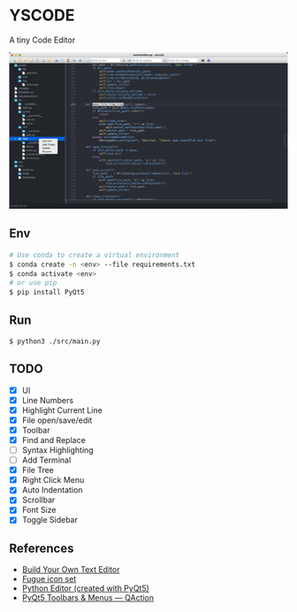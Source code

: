 YSCODE
=====
A tiny Code Editor

![YSCODE](./assets/img/demo.png)

Env
-----
```bash
# Use conda to create a virtual environment
$ conda create -n <env> --file requirements.txt
$ conda activate <env>
# or use pip
$ pip install PyQt5 
```

Run
-----
```bash
$ python3 ./src/main.py
```

TODO
-----
- [x] UI
- [x] Line Numbers
- [x] Highlight Current Line
- [x] File open/save/edit
- [x] Toolbar
- [x] Find and Replace
- [ ] Syntax Highlighting
- [ ] Add Terminal
- [x] File Tree
- [x] Right Click Menu
- [x] Auto Indentation
- [x] Scrollbar
- [x] Font Size
- [x] Toggle Sidebar

References
-----
- [Build Your Own Text Editor](https://viewsourcecode.org/snaptoken/kilo/)
- [Fugue icon set](https://p.yusukekamiyamane.com/)
- [Python Editor (created with PyQt5)](https://gist.github.com/Axel-Erfurt/8c84b5e70a1faf894879cd2ab99118c2)
- [PyQt5 Toolbars & Menus — QAction](https://www.pythonguis.com/tutorials/pyqt-actions-toolbars-menus/)